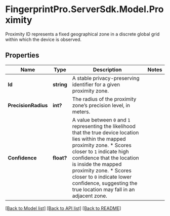 # FingerprintPro.ServerSdk.Model.Proximity
Proximity ID represents a fixed geographical zone in a discrete global grid within which the device is observed.


## Properties

Name | Type | Description | Notes
------------ | ------------- | ------------- | -------------
**Id** | **string** | A stable privacy-preserving identifier for a given proximity zone.  | 
**PrecisionRadius** | **int?** | The radius of the proximity zone’s precision level, in meters.  | 
**Confidence** | **float?** | A value between `0` and `1` representing the likelihood that the true device location lies within the mapped proximity zone.   * Scores closer to `1` indicate high confidence that the location is inside the mapped proximity zone.   * Scores closer to `0` indicate lower confidence, suggesting the true location may fall in an adjacent zone.  | 

[[Back to Model list]](../README.md#documentation-for-models) [[Back to API list]](../README.md#documentation-for-api-endpoints) [[Back to README]](../README.md)

